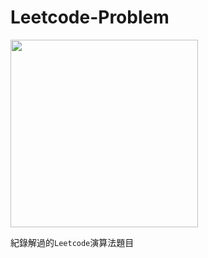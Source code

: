 # Leetcode-Problem
<img src="https://user-images.githubusercontent.com/93152909/156912048-1563b805-441d-440f-9d86-642f4421b7ae.png" width="300">

紀錄解過的`Leetcode`演算法題目



